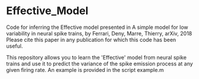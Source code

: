 # Effective_Model
Code for inferring the Effective model presented in 
A simple model for low variability in neural spike trains, 
by Ferrari, Deny, Marre, Thierry, arXiv, 2018
Please cite this paper in any publication for which this code has been useful.

This repository allows you to learn the 'Effective' model from neural spike trains and use it to predict the variance of the spike emission process at any given firing rate.
An example is provided in the script example.m
